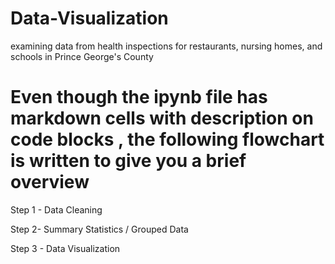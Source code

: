 # Data-Visualization
examining data from health inspections for restaurants, nursing homes, and schools in Prince George's County

# Even though the ipynb file has markdown cells with description on code blocks , the following flowchart is written to give you a brief overview

Step 1 - Data Cleaning

Step 2-  Summary Statistics / Grouped Data

Step 3 - Data Visualization

